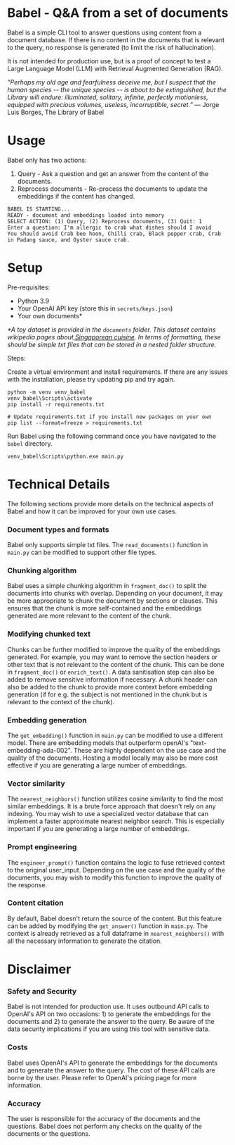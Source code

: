 
# Babel - Q&A from a set of documents

Babel is a simple CLI tool to answer questions using content from a document database. If there is no content in the documents that is relevant to the query, no response is generated (to limit the risk of hallucination).

It is not intended for production use, but is a proof of concept to test a Large Language Model (LLM) with Retrieval Augmented Generation (RAG).

_"Perhaps my old age and fearfulness deceive me, but I suspect that the human species -- the unique species -- is about to be extinguished, but the Library will endure: illuminated, solitary, infinite, perfectly motionless, equipped with precious volumes, useless, incorruptible, secret.”_
― Jorge Luis Borges, The Library of Babel

# Usage

Babel only has two actions:
1. Query - Ask a question and get an answer from the content of the documents.
2. Reprocess documents - Re-process the documents to update the embeddings if the content has changed.

```
BABEL IS STARTING...
READY - document and embeddings loaded into memory
SELECT ACTION: (1) Query, (2) Reprocess documents, (3) Quit: 1
Enter a question: I'm allergic to crab what dishes should I avoid
You should avoid Crab bee hoon, Chilli crab, Black pepper crab, Crab in Padang sauce, and Oyster sauce crab.
```

# Setup

Pre-requisites:
- Python 3.9
- Your OpenAI API key (store this in `secrets/keys.json`)
- Your own documents* 
    
_*A toy dataset is provided in the `documents` folder. This dataset contains wikipedia pages about[ Singaporean cuisine](https://en.wikipedia.org/wiki/List_of_Singaporean_dishes). In terms of formatting, these should be simple txt files that can be stored in a nested folder structure._

Steps:

Create a virtual environment and install requirements. If there are any issues with the installation, please try updating pip and try again.
```
python -m venv venv_babel
venv_babel\Scripts\activate
pip install -r requirements.txt

# Update requirements.txt if you install new packages on your own
pip list --format=freeze > requirements.txt
```
Run Babel using the following command once you have navigated to the `babel` directory.
```
venv_babel\Scripts\python.exe main.py
```
# Technical Details

The following sections provide more details on the technical aspects of Babel and how it can be improved for your own use cases.

### Document types and formats
Babel only supports simple txt files. The `read_documents()` function in `main.py` can be modified to support other file types.

### Chunking algorithm
Babel uses a simple chunking algorithm in `fragment_doc()` to split the documents into chunks with overlap. Depending on your document, it may be more appropriate to chunk the document by sections or clauses. This ensures that the chunk is more self-contained and the embeddings generated are more relevant to the content of the chunk.

### Modifying chunked text
Chunks can be further modified to improve the quality of the embeddings generated. For example, you may want to remove the section headers or other text that is not relevant to the content of the chunk. This can be done in `fragment_doc()` or `enrich_text()`. A data sanitisation step can also be added to remove sensitive information if necessary. A chunk header can also be added to the chunk to provide more context before embedding generation (if for e.g. the subject is not mentioned in the chunk but is relevant to the context of the chunk).

### Embedding generation
The `get_embedding()` function in `main.py` can be modified to use a different model. There are embedding models that outperform openAI's "text-embedding-ada-002". These are highly dependent on the use case and the quality of the documents. Hosting a model locally may also be more cost effective if you are generating a large number of embeddings.

### Vector similarity
The `nearest_neighbors()` function utilizes cosine similarity to find the most similar embeddings. It is a brute force approach that doesn't rely on any indexing. You may wish to use a specialized vector database that can implement a faster approximate nearest neighbor search. This is especially important if you are generating a large number of embeddings.

### Prompt engineering
The `engineer_prompt()` function contains the logic to fuse retrieved context to the original user_input. Depending on the use case and the quality of the documents, you may wish to modify this function to improve the quality of the response.

### Content citation
By default, Babel doesn't return the source of the content. But this feature can be added by modifying the `get_answer()` function in `main.py`. The context is already retrieved as a full dataframe in `nearest_neighbors()` with all the necessary information to generate the citation.

# Disclaimer

### Safety and Security
Babel is not intended for production use. It uses outbound API calls to OpenAI's API on two occasions: 1) to generate the embeddings for the documents and 2) to generate the answer to the query. Be aware of the data security implications if you are using this tool with sensitive data.

### Costs
Babel uses OpenAI's API to generate the embeddings for the documents and to generate the answer to the query. The cost of these API calls are borne by the user. Please refer to OpenAI's pricing page for more information.

### Accuracy
The user is responsible for the accuracy of the documents and the questions. Babel does not perform any checks on the quality of the documents or the questions.